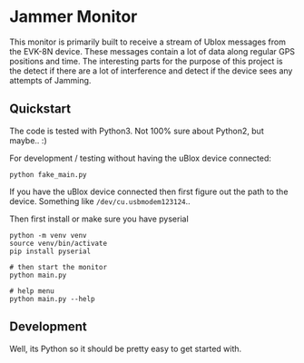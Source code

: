 # Jammer Monitor

This monitor is primarily built to receive a stream of Ublox messages from the EVK-8N device.
These messages contain a lot of data along regular GPS positions and time. The interesting parts for
the purpose of this project is the detect if there are a lot of interference and detect if the device 
sees any attempts of Jamming.


## Quickstart

The code is tested with Python3. Not 100% sure about Python2, but maybe.. :)

For development / testing without having the uBlox device connected:
```
python fake_main.py
```

If you have the uBlox device connected then first figure out the path to the device.
Something like `/dev/cu.usbmodem123124`..

Then first install or make sure you have pyserial
```
python -m venv venv
source venv/bin/activate
pip install pyserial

# then start the monitor
python main.py

# help menu
python main.py --help
```

## Development

Well, its Python so it should be pretty easy to get started with.